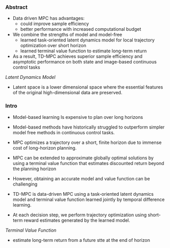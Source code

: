 ### Abstract
- Data driven MPC has advantages:
	- could improve sample efficiency 
	- better performance with increased computational budget
- We combine the strengths of model and model-free
	- learned task-oriented latent dynamics model for local trajectory optimization over short horizon
	- learned terminal value function to estimate long-term return
- As a result, TD-MPC achieves superior sample efficiency and asymptotic performance on both state and image-based continuous control tasks

*Latent Dynamics Model*
- Latent space is a lower dimensional space where the essential features of the original high-dimensional data are preserved.

### Intro
- Model-based learning Is expensive to plan over long horizons
- Model-based methods have historically struggled to outperform simpler model free methods in continuous control tasks.
- MPC optimizes a trajectory over a short, finite horizon due to immense cost of long-horizon planning.
- MPC can be extended to approximate globally optimal solutions by using a terminal value function that estimates discounted return beyond the planning horizon
- However, obtaining an accurate model and value function can be challenging

- TD-MPC is data-driven MPC using a task-oriented latent dynamics model and terminal value function learned jointly by temporal difference learning.
- At each decision step, we perform trajectory optimization using short-term reward estimates generated by the learned model.


*Terminal Value Function*
- estimate long-term return from a future stte at the end of horizon
